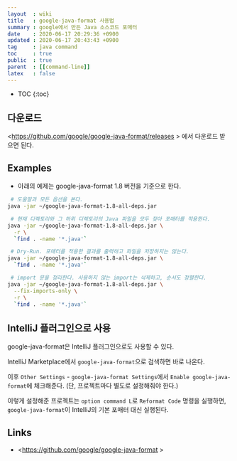 ```yaml
---
layout  : wiki
title   : google-java-format 사용법
summary : google에서 만든 Java 소스코드 포매터
date    : 2020-06-17 20:29:36 +0900
updated : 2020-06-17 20:43:43 +0900
tag     : java command
toc     : true
public  : true
parent  : [[command-line]]
latex   : false
---
```

* TOC
{:toc}

## 다운로드

<https://github.com/google/google-java-format/releases > 에서 다운로드 받으면 된다.

## Examples

- 아래의 예제는 google-java-format 1.8 버전을 기준으로 한다.

```sh
 # 도움말과 모든 옵션을 본다.
java -jar ~/google-java-format-1.8-all-deps.jar

 # 현재 디렉토리와 그 하위 디렉토리의 Java 파일을 모두 찾아 포매터를 적용한다.
java -jar ~/google-java-format-1.8-all-deps.jar \
  -r \
  `find . -name '*.java'`

 # Dry-Run. 포매터를 적용한 결과를 출력하고 파일을 저장하지는 않는다.
java -jar ~/google-java-format-1.8-all-deps.jar \
  `find . -name '*.java'`

 # import 문을 정리한다. 사용하지 않는 import는 삭제하고, 순서도 정렬한다.
java -jar ~/google-java-format-1.8-all-deps.jar \
  --fix-imports-only \
  -r \
  `find . -name '*.java'`
```

## IntelliJ 플러그인으로 사용

google-java-format은 IntelliJ 플러그인으로도 사용할 수 있다.

IntelliJ Marketplace에서 `google-java-format`으로 검색하면 바로 나온다.

이후 `Other Settings` - `google-java-format Settings`에서 `Enable google-java-format`에 체크해준다.
(단, 프로젝트마다 별도로 설정해줘야 한다.)

이렇게 설정해준 프로젝트는 `option command L`로 `Reformat Code` 명령을 실행하면, `google-java-format`이 IntelliJ의 기본 포매터 대신 실행된다.

## Links

- <https://github.com/google/google-java-format >

